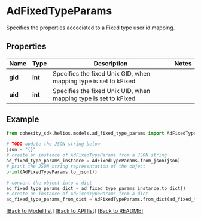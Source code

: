 # AdFixedTypeParams

Specifies the properties accociated to a Fixed type user id mapping.

## Properties

Name | Type | Description | Notes
------------ | ------------- | ------------- | -------------
**gid** | **int** | Specifies the fixed Unix GID, when mapping type is set to kFixed. | 
**uid** | **int** | Specifies the fixed Unix UID, when mapping type is set to kFixed. | 

## Example

```python
from cohesity_sdk.helios.models.ad_fixed_type_params import AdFixedTypeParams

# TODO update the JSON string below
json = "{}"
# create an instance of AdFixedTypeParams from a JSON string
ad_fixed_type_params_instance = AdFixedTypeParams.from_json(json)
# print the JSON string representation of the object
print(AdFixedTypeParams.to_json())

# convert the object into a dict
ad_fixed_type_params_dict = ad_fixed_type_params_instance.to_dict()
# create an instance of AdFixedTypeParams from a dict
ad_fixed_type_params_from_dict = AdFixedTypeParams.from_dict(ad_fixed_type_params_dict)
```
[[Back to Model list]](../README.md#documentation-for-models) [[Back to API list]](../README.md#documentation-for-api-endpoints) [[Back to README]](../README.md)


